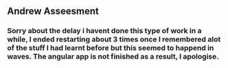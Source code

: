 ## Andrew Asseesment 
### Sorry about the delay i havent done this type of work in a while, I ended restarting about 3 times once I remembered alot of the stuff I had learnt before but this seemed to happend in waves. The angular app is not finished as a result, I apologise. 
